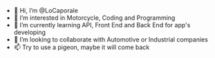 - 👋 Hi, I’m @LoCaporale
- 👀 I’m interested in Motorcycle, Coding and Programming
- 🌱 I’m currently learning API, Front End and Back End for app's developing
- 💞️ I’m looking to collaborate with Automotive or Industrial companies
- 📫 Try to use a pigeon, maybe it will come back 

<!---
LoCaporale/LoCaporale is a ✨ special ✨ repository because its `README.md` (this file) appears on your GitHub profile.
You can click the Preview link to take a look at your changes.
--->
